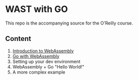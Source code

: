 # WAST with GO

This repo is the accompanying source for the O'Reilly course.

## Content

1. [Introduction to WebAssembly](./introduction-to-webassembly.md)
2. [Go with WebAssembly](./go-with-webassembly.md)
3. Setting up your dev environment
4. WebAssembly + Go "Hello World!"
5. A more complex example
